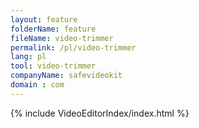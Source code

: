```yaml
---
layout: feature
folderName: feature
fileName: video-trimmer
permalink: /pl/video-trimmer
lang: pl
tool: video-trimmer
companyName: safevideokit
domain : com
---
```


{% include VideoEditorIndex/index.html %}

   